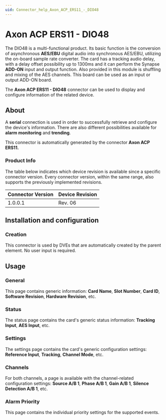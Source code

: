 ```yaml
---
uid: Connector_help_Axon_ACP_ERS11_-_DIO48
---
```


# Axon ACP ERS11 - DIO48

The DIO48 is a multi-functional product. Its basic function is the conversion of asynchronous **AES/EBU** digital audio into synchronous AES/EBU, utilizing the on-board sample rate converter. The card has a tracking audio delay, with a delay offset possibility up to 1300ms and it can perform the Synapse **ADD-ON** input and output function. Also provided in this module is shuffling and mixing of the AES channels. This board can be used as an input or output ADD-ON board.

The **Axon ACP ERS11 - DIO48** connector can be used to display and configure information of the related device.

## About

A **serial** connection is used in order to successfully retrieve and configure the device's information. There are also different possibilities available for **alarm monitoring** and **trending**.

This connector is automatically generated by the connector **Axon ACP ERS11.**

### Product Info

The table below indicates which device revision is available since a specific connector version. Every connector version, within the same range, also supports the previously implemented revisions.

| **Connector Version** | **Device Revision** |
|--------------------|---------------------|
| 1.0.0.1            | Rev. 06             |

## Installation and configuration

### Creation

This connector is used by DVEs that are automatically created by the parent element. No user input is required.

## Usage

### General

This page contains generic information: **Card Name**, **Slot Number**, **Card ID**, **Software Revision**, **Hardware Revision**, etc.

### Status

The status page contains the card's generic status information: **Tracking Input**, **AES Input**, etc.

### Settings

The settings page contains the card's generic configuration settings: **Reference Input**, **Tracking**, **Channel Mode**, etc.

### Channels

For both channels, a page is available with the channel-related configuration settings: **Source A/B 1**, **Phase A/B 1**, **Gain A/B 1**, **Silence Detection A/B 1**, etc.

### Alarm Priority

This page contains the individual priority settings for the supported events.
